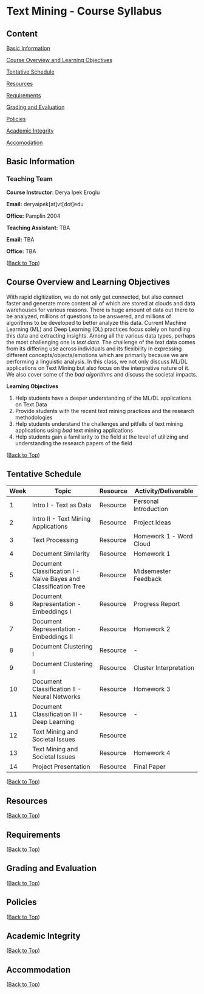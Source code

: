# Text Mining - Course Syllabus
## Content
[Basic Information](#basic-information)

[Course Overview and Learning Objectives](#course-overview-and-learning-objectives)

[Tentative Schedule](#tentative-schedule) 

[Resources](#resources) 

[Requirements](#requirements) 

[Grading and Evaluation](#grading-and-evaluation) 

[Policies](#policies) 

[Academic Integrity](#academic-integrity) 

[Accomodation](#accommodation) 

## Basic Information
### Teaching Team

**Course Instructor**: Derya Ipek Eroglu

**Email:** deryaipek[at]vt[dot]edu

**Office:** Pamplin 2004

**Teaching Assistant:** TBA

**Email:** TBA

**Office:** TBA

([Back to Top](##text-mining---course-syllabus))
## Course Overview and Learning Objectives

With rapid digitization, we do not only get connected, but also connect faster and generate more content all of which are stored at clouds and data warehouses for various reasons. There is huge amount of data out there to be analyzed, millions of questions to be answered, and millions of algorithms to be developed to better analyze this data. Current Machine Learning (ML) and Deep Learning (DL) practices focus solely on handling this data and extracting insights. Among all the various data types, perhaps the most challenging one is _text data_. The challenge of the text data comes from its differing use across individuals and its flexibility in expressing different concepts/objects/emotions which are primarily because we are performing a linguistic analysis. In this class, we not only discuss ML/DL applications on Text Mining but also focus on the interpretive nature of it. We also cover some of the _bad algorithms_ and discuss the societal impacts.

**Learning Objectives**
1. Help students have a deeper understanding of the ML/DL applications on Text Data
2. Provide students with the recent text mining practices and the research methodologies
3. Help students understand the challenges and pitfalls of text mining applications using _bad_ text mining applications
4. Help students gain a familiarity to the field at the level of utilizing and understanding the research papers of the field

([Back to Top](#text-mining---course-syllabus))
## Tentative Schedule

Week | Topic | Resource | Activity/Deliverable
------------ | ------------- | ------------ | ------------- 
1 | Intro I - Text as Data  | Resource | Personal Introduction
2 | Intro II - Text Mining Applications  | Resource | Project Ideas
3 | Text Processing | Resource | Homework 1 - Word Cloud
4 | Document Similarity  | Resource | Homework 1
5 | Document Classification I - Naive Bayes and Classification Tree  | Resource | Midsemester Feedback
6 | Document Representation - Embeddings I  | Resource | Progress Report
7 | Document Representation - Embeddings II | Resource | Homework 2
8 | Document Clustering I | Resource | -
9 | Document Clustering II  | Resource | Cluster Interpretation
10 | Document Classification II - Neural Networks | Resource | Homework 3
11 | Document Classification III - Deep Learning  | Resource | -
12 | Text Mining and Societal Issues | Resource | 
13 | Text Mining and Societal Issues  | Resource | Homework 4
14 | Project Presentation  | Resource | Final Paper

([Back to Top](#text-mining---course-syllabus))
## Resources

([Back to Top](#text-mining---course-syllabus))
## Requirements

([Back to Top](#text-mining---course-syllabus))
## Grading and Evaluation

([Back to Top](#text-mining---course-syllabus))
## Policies

([Back to Top](#text-mining---course-syllabus))
## Academic Integrity

([Back to Top](#text-mining---course-syllabus))
## Accommodation

([Back to Top](#text-mining---course-syllabus))
